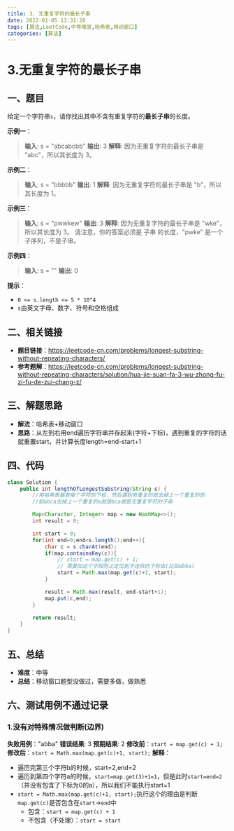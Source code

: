 ```yaml
---
title: 3. 无重复字符的最长子串
date: 2022-01-05 13:31:20
tags: [算法,LeetCode,中等难度,哈希表,移动窗口]
categories: [算法]
---
```


# 3.无重复字符的最长子串
## 一、题目
给定一个字符串`s`，请你找出其中不含有重复字符的**最长子串**的长度。

**示例一**：
>**输入**: s = "abcabcbb"
>**输出**: 3
>**解释**: 因为无重复字符的最长子串是 "abc"，所以其长度为 3。

**示例二**：
>**输入**: s = "bbbbb"
>**输出**: 1
>**解释**: 因为无重复字符的最长子串是 "b"，所以其长度为 1。

**示例三**：
>**输入**: s = "pwwkew"
>**输出**: 3
>**解释**: 因为无重复字符的最长子串是 "wke"，所以其长度为 3。
    请注意，你的答案必须是 子串 的长度，"pwke" 是一个子序列，不是子串。

**示例四**：
>**输入**: s = ""
>**输出**: 0


**提示**：
* `0 <= s.length <= 5 * 10^4`
* `s`由英文字母、数字、符号和空格组成

## 二、相关链接
* **题目链接**：https://leetcode-cn.com/problems/longest-substring-without-repeating-characters/
* **参考题解**：https://leetcode-cn.com/problems/longest-substring-without-repeating-characters/solution/hua-jie-suan-fa-3-wu-zhong-fu-zi-fu-de-zui-chang-z/

## 三、解题思路
* **解法**：哈希表+移动窗口
* **思路**：从左到右用end遍历字符串并存起来(字符+下标)，遇到重复的字符的话就重置start，并计算长度length=end-start+1

## 四、代码
```java
class Solution {
    public int lengthOfLongestSubstring(String s) {
        //用哈希表基表每个字符的下标，然后遇到有重复的就去掉上一个重复的的
        //如abca去掉上一个重复的a就是bca就是无重复字符的子串

        Map<Character, Integer> map = new HashMap<>();
        int result = 0;

        int start = 0;
        for(int end=0;end<s.length();end++){
            char c = s.charAt(end);
            if(map.containsKey(c)){
                // start = map.get(c) + 1;
                // 需要加这个字段防止定位到不连续的下标去(比如abba)
                start = Math.max(map.get(c)+1, start);
            }

            result = Math.max(result, end-start+1);
            map.put(c,end);
        }

        return result;
    }
}
```

## 五、总结
* **难度**：中等
* **总结**：移动窗口题型没做过，需要多做，做熟悉

## 六、测试用例不通过记录
### 1.没有对特殊情况做判断(边界)
**失败用例**："abba"
**错误结果**: 3
**预期结果**: 2
**修改前**：`start = map.get(c) + 1;`
**修改后**：`start = Math.max(map.get(c)+1, start);`
**解释**：
* 遍历完第三个字符b的时候，start=2,end=2
* 遍历到第四个字符a的时候，`start=map.get(3)+1=1`，但是此时`start=end=2`（并没有包含了下标为0的a），所以我们不能执行start=1
* `start = Math.max(map.get(c)+1, start);`执行这个的理由是判断`map.get(c)`是否包含在`start`->`end`中
    * 包含：`start = map.get(c) + 1`
    * 不包含（不处理）：`start = start`